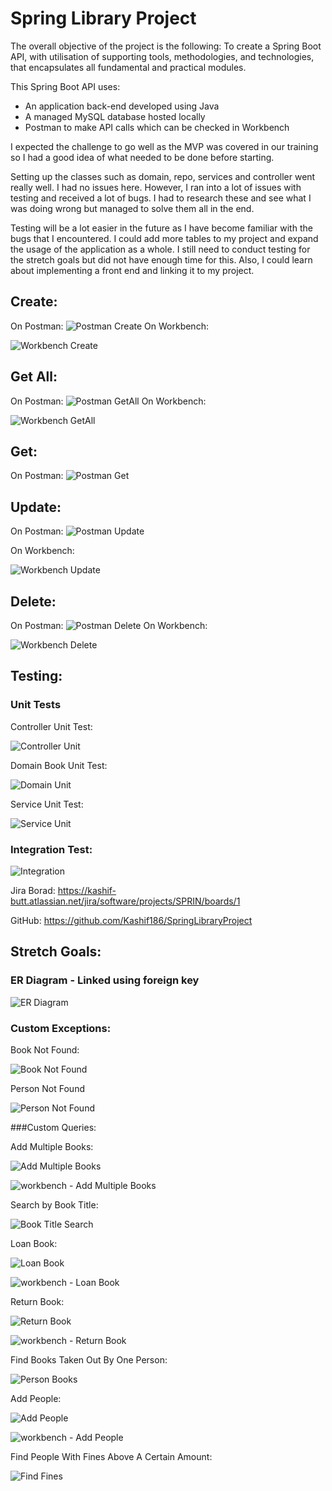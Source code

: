 # Spring Library Project

The overall objective of the project is the following:
To create a Spring Boot API, with utilisation of supporting tools, methodologies, and technologies, that encapsulates all fundamental and practical modules.

This Spring Boot API uses:
* An application back-end developed using Java
* A managed MySQL database hosted locally
* Postman to make API calls which can be checked in Workbench


I expected the challenge to go well as the MVP was covered in our training so I had a good idea of what needed to be done before starting.

Setting up the classes such as domain, repo, services and controller went really well. I had no issues here. However, I ran into a lot of issues with testing and received a lot of bugs. I had to research these and see what I was doing wrong but managed to solve them all in the end.

Testing will be a lot easier in the future as I have become familiar with the bugs that I encountered. I could add more tables to my project and expand the usage of the application as a whole. I still need to conduct testing for the stretch goals but did not have enough time for this. Also, I could learn about implementing a front end and linking it to my project.

## Create:
On Postman:
![Postman Create](/images/postman-create.png)
On Workbench:

![Workbench Create](/images/workbench-create.png)

## Get All:
On Postman:
![Postman GetAll](/images/postman-getall.png)
On Workbench:

![Workbench GetAll](/images/workbench-getall.png)

## Get:
On Postman:
![Postman Get](/images/postman-get.png)

## Update:
On Postman:
![Postman Update](/images/postman-update.png)

On Workbench:

![Workbench Update](/images/workbench-update.png)

## Delete:
On Postman:
![Postman Delete](/images/postman-delete.png)
On Workbench:

![Workbench Delete](/images/workbench-delete.png)

## Testing:

### Unit Tests
Controller Unit Test:

![Controller Unit](/images/controller-unit-test.png)

Domain Book Unit Test:

![Domain Unit](/images/domain-unit-test.png)

Service Unit Test:

![Service Unit](/images/service-unit-test.png)

### Integration Test:

![Integration](/images/integration-test.png)



Jira Borad: https://kashif-butt.atlassian.net/jira/software/projects/SPRIN/boards/1

GitHub: https://github.com/Kashif186/SpringLibraryProject


## Stretch Goals:

### ER Diagram - Linked using foreign key

![ER Diagram](/Documentation/ER-Diagram.png)


### Custom Exceptions:

Book Not Found:

![Book Not Found](/images/BookNotFound.png)

Person Not Found

![Person Not Found](/images/PersonNotFound.png)

###Custom Queries:

Add Multiple Books:

![Add Multiple Books](/images/AddMultipleBooks.png)

![workbench - Add Multiple Books](/images/workbench-AddMultipleBooks.png)

Search by Book Title:

![Book Title Search](/images/bookTitle.png)

Loan Book:

![Loan Book](/images/LoanBook.png)

![workbench - Loan Book](/images/workbench-LoanBook.png)

Return Book:

![Return Book](/images/ReturnBook.png)

![workbench - Return Book](/images/workbench-ReturnBook.png)

Find Books Taken Out By One Person:

![Person Books](/images/PersonBooks.png)

Add People:

![Add People](/images/AddPeople.png)

![workbench - Add People](/images/workbench-AddPeople.png)

Find People With Fines Above A Certain Amount:

![Find Fines](/images/PeopleFines.png)
